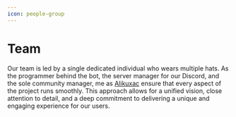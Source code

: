 ```yaml
---
icon: people-group
---
```


# Team

Our team is led by a single dedicated individual who wears multiple hats. As the programmer behind the bot, the server manager for our Discord, and the sole community manager, me as [Alikuxac](https://app.gitbook.com/u/wlFQSvZbyqgMiFFd4JQ5SbrqyZv1 "mention") ensure that every aspect of the project runs smoothly. This approach allows for a unified vision, close attention to detail, and a deep commitment to delivering a unique and engaging experience for our users.
